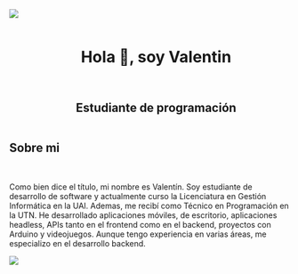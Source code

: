 
<!--horizontal divider(gradiant)-->
<img src="https://user-images.githubusercontent.com/73097560/115834477-dbab4500-a447-11eb-908a-139a6edaec5c.gif">

<!--h1 without bottom border-->
<div id="user-content-toc">
  <ul align="center">
    <summary><h1 style="display: inline-block">Hola 👋, soy Valentin</h1></summary>
  </ul>
</div>




<!--h2 without bottom border-->
<div id="user-content-toc">
  <ul align="center">
    <summary><h2 style="display: inline-block">Estudiante de programación</h2></summary>
  </ul>
</div>

## **Sobre mi**

<br>

Como bien dice el título, mi nombre es Valentín. Soy estudiante de desarrollo de software y actualmente curso la Licenciatura en Gestión Informática en la UAI. Ademas, me recibí como Técnico en Programación en la UTN.
He desarrollado aplicaciones móviles, de escritorio, aplicaciones headless, APIs tanto en el frontend como en el backend, proyectos con Arduino y videojuegos. Aunque tengo experiencia en varias áreas, me especializo en el desarrollo backend.

<img src = "https://github-readme-stats.vercel.app/api/top-langs/?username=ValentinGradia&layout=compact">










